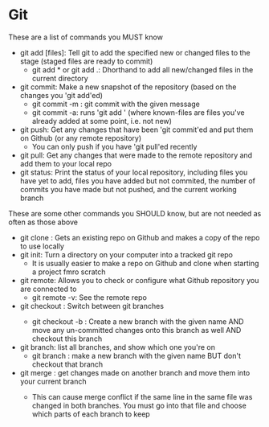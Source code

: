 # Git

These are a list of commands you MUST know

* git add [files]: Tell git to add the specified new or changed files to the stage (staged files are ready to commit)
	* git add \* or git add .: Dhorthand to add all new/changed files in the current directory
* git commit: Make a new snapshot of the repository (based on the changes you 'git add'ed)
	* git commit -m <message>: git commit with the given message
	* git commit -a: runs 'git add <known-files>' (where known-files are files you've already added at some point, i.e. not new)
* git push: Get any changes that have been 'git commit'ed and put them on Github (or any remote repository)
	* You can only push if you have 'git pull'ed recently
* git pull: Get any changes that were made to the remote repository and add them to your local repo
* git status: Print the status of your local repository, including files you have yet to add, files you have added but not commited, the number of commits you have made but not pushed, and the current working branch

These are some other commands you SHOULD know, but are not needed as often as those above

* git clone <repo>: Gets an existing repo on Github and makes a copy of the repo to use locally
* git init: Turn a directory on your computer into a tracked git repo
	* It is usually easier to make a repo on Github and clone when starting a project fmro scratch
* git remote: Allows you to check or configure what Github repository you are connected to
	* git remote -v: See the remote repo
* git checkout <branch>: Switch between git branches
	* git checkout -b <branch>: Create a new branch with the given name AND move any un-committed changes onto this branch as well AND checkout this branch
* git branch: list all branches, and show which one you're on
	* git branch <branch>: make a new branch with the given name BUT don't checkout that branch
* git merge <branch>: get changes made on another branch and move them into your current branch
	* This can cause merge conflict if the same line in the same file was changed in both branches. You must go into that file and choose which parts of each branch to keep

